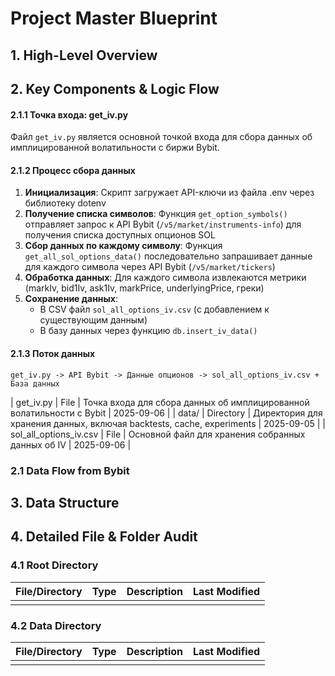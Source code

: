 # Project Master Blueprint

## 1. High-Level Overview

## 2. Key Components & Logic Flow

#### 2.1.1 Точка входа: get_iv.py

Файл `get_iv.py` является основной точкой входа для сбора данных об имплицированной волатильности с биржи Bybit. 

#### 2.1.2 Процесс сбора данных

1. **Инициализация**: Скрипт загружает API-ключи из файла .env через библиотеку dotenv
2. **Получение списка символов**: Функция `get_option_symbols()` отправляет запрос к API Bybit (`/v5/market/instruments-info`) для получения списка доступных опционов SOL
3. **Сбор данных по каждому символу**: Функция `get_all_sol_options_data()` последовательно запрашивает данные для каждого символа через API Bybit (`/v5/market/tickers`)
4. **Обработка данных**: Для каждого символа извлекаются метрики (markIv, bid1Iv, ask1Iv, markPrice, underlyingPrice, греки)
5. **Сохранение данных**: 
   - В CSV файл `sol_all_options_iv.csv` (с добавлением к существующим данным)
   - В базу данных через функцию `db.insert_iv_data()`

#### 2.1.3 Поток данных

```
get_iv.py -> API Bybit -> Данные опционов -> sol_all_options_iv.csv + База данных
```
| get_iv.py | File | Точка входа для сбора данных об имплицированной волатильности с Bybit | 2025-09-06 |
| data/ | Directory | Директория для хранения данных, включая backtests, cache, experiments | 2025-09-05 |
| sol_all_options_iv.csv | File | Основной файл для хранения собранных данных об IV | 2025-09-06 |


### 2.1 Data Flow from Bybit

## 3. Data Structure

## 4. Detailed File & Folder Audit

### 4.1 Root Directory
| File/Directory | Type | Description | Last Modified |
|----------------|------|-------------|---------------|
|                |      |             |               |

### 4.2 Data Directory
| File/Directory | Type | Description | Last Modified |
|----------------|------|-------------|---------------|
|                |      |             |               |
